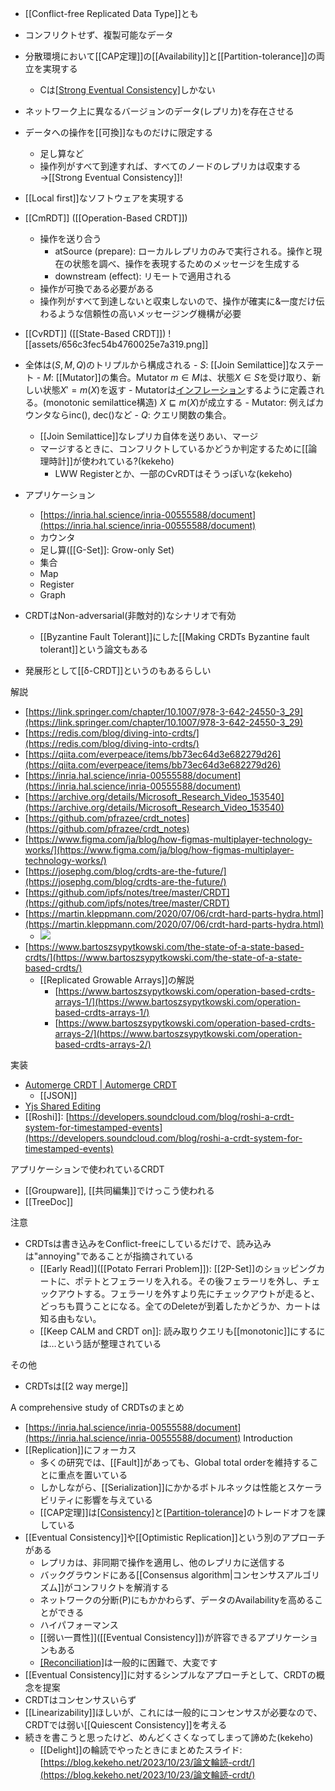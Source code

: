 - [[Conflict-free Replicated Data Type]]とも
- コンフリクトせず、複製可能なデータ
- 分散環境において[[CAP定理]]の[[Availability]]と[[Partition-tolerance]]の両立を実現する
	- Cは[[Strong Eventual Consistency]](結果整合性)しかない

- ネットワーク上に異なるバージョンのデータ(レプリカ)を存在させる
- データへの操作を[[可換]]なものだけに限定する
	- 足し算など
	- 操作列がすべて到達すれば、すべてのノードのレプリカは収束する→[[Strong Eventual Consistency]]!
- [[Local first]]なソフトウェアを実現する

- [[CmRDT]] ([[Operation-Based CRDT]])
	- 操作を送り合う
		- atSource (prepare): ローカルレプリカのみで実行される。操作と現在の状態を調べ、操作を表現するためのメッセージを生成する
		- downstream (effect): リモートで適用される
	- 操作が可換である必要がある
	- 操作列がすべて到達しないと収束しないので、操作が確実に&一度だけ伝わるような信頼性の高いメッセージング機構が必要
- [[CvRDT]] ([[State-Based CRDT]])
![[assets/656c3fec54b4760025e7a319.png]]


- 全体は$(S, M, Q)$のトリプルから構成される
		- $S$: [[Join Semilattice]]なステート
		- $M$: [[Mutator]]の集合。Mutator $m \in M$は、状態$X \in S$を受け取り、新しい状態$X' = m(X)$を返す
			- Mutatorは[インフレーション](https://chat.openai.com/share/80bf2192-01c4-4f0e-8a18-42db83bdfe0d)するように定義される。(monotonic semilattice構造) $X \sqsubseteq m(X)$が成立する
			- Mutator: 例えばカウンタならinc(), dec()など
		- $Q$: クエリ関数の集合。
	- [[Join Semilattice]]なレプリカ自体を送りあい、マージ
	- マージするときに、コンフリクトしているかどうか判定するために[[論理時計]]が使われている?(kekeho)
		- LWW Registerとか、一部のCvRDTはそうっぽいな(kekeho)

- アプリケーション
	- [https://inria.hal.science/inria-00555588/document](https://inria.hal.science/inria-00555588/document)
	- カウンタ
	- 足し算([[G-Set]]: Grow-only Set)
	- 集合
	- Map
	- Register
	- Graph

- CRDTはNon-adversarial(非敵対的)なシナリオで有効
	- [[Byzantine Fault Tolerant]]にした[[Making CRDTs Byzantine fault tolerant]]という論文もある

- 発展形として[[δ-CRDT]]というのもあるらしい

解説
- [https://link.springer.com/chapter/10.1007/978-3-642-24550-3_29](https://link.springer.com/chapter/10.1007/978-3-642-24550-3_29)
- [https://redis.com/blog/diving-into-crdts/](https://redis.com/blog/diving-into-crdts/)
- [https://qiita.com/everpeace/items/bb73ec64d3e682279d26](https://qiita.com/everpeace/items/bb73ec64d3e682279d26)
- [https://inria.hal.science/inria-00555588/document](https://inria.hal.science/inria-00555588/document) 
- [https://archive.org/details/Microsoft_Research_Video_153540](https://archive.org/details/Microsoft_Research_Video_153540)
- [https://github.com/pfrazee/crdt_notes](https://github.com/pfrazee/crdt_notes)
- [https://www.figma.com/ja/blog/how-figmas-multiplayer-technology-works/](https://www.figma.com/ja/blog/how-figmas-multiplayer-technology-works/)
- [https://josephg.com/blog/crdts-are-the-future/](https://josephg.com/blog/crdts-are-the-future/)
- [https://github.com/ipfs/notes/tree/master/CRDT](https://github.com/ipfs/notes/tree/master/CRDT)
- [https://martin.kleppmann.com/2020/07/06/crdt-hard-parts-hydra.html](https://martin.kleppmann.com/2020/07/06/crdt-hard-parts-hydra.html)
	- ![](https://www.youtube.com/watch?v=x7drE24geUw)
- [https://www.bartoszsypytkowski.com/the-state-of-a-state-based-crdts/](https://www.bartoszsypytkowski.com/the-state-of-a-state-based-crdts/)
	- [[Replicated Growable Arrays]]の解説
		- [https://www.bartoszsypytkowski.com/operation-based-crdts-arrays-1/](https://www.bartoszsypytkowski.com/operation-based-crdts-arrays-1/)
		- [https://www.bartoszsypytkowski.com/operation-based-crdts-arrays-2/](https://www.bartoszsypytkowski.com/operation-based-crdts-arrays-2/)

実装
- [Automerge CRDT | Automerge CRDT](https://automerge.org/)
	- [[JSON]]
- [Yjs Shared Editing](https://yjs.dev/)
- [[Roshi]]: [https://developers.soundcloud.com/blog/roshi-a-crdt-system-for-timestamped-events](https://developers.soundcloud.com/blog/roshi-a-crdt-system-for-timestamped-events)

アプリケーションで使われているCRDT
- [[Groupware]], [[共同編集]]でけっこう使われる
- [[TreeDoc]]

注意
- CRDTsは書き込みをConflict-freeにしているだけで、読み込みは"annoying"であることが指摘されている
	- [[Early Read]]([[Potato Ferrari Problem]]): [[2P-Set]]のショッピングカートに、ポテトとフェラーリを入れる。その後フェラーリを外し、チェックアウトする。フェラーリを外すより先にチェックアウトが走ると、どっちも買うことになる。全てのDeleteが到着したかどうか、カートは知る由もない。
	- [[Keep CALM and CRDT on]]: 読み取りクエリも[[monotonic]]にするには…という話が整理されている

その他
- CRDTsは[[2 way merge]]

A comprehensive study of CRDTsのまとめ
- [https://inria.hal.science/inria-00555588/document](https://inria.hal.science/inria-00555588/document) 
Introduction
- [[Replication]]にフォーカス
	- 多くの研究では、[[Fault]]があっても、Global total orderを維持することに重点を置いている
	- しかしながら、[[Serialization]]にかかるボトルネックは性能とスケーラビリティに影響を与えている
	- [[CAP定理]]は[[Consistency]](C)と[[Partition-tolerance]](P)のトレードオフを課している
- [[Eventual Consistency]]や[[Optimistic Replication]]という別のアプローチがある
	- レプリカは、非同期で操作を適用し、他のレプリカに送信する
	- バックグラウンドにある[[Consensus algorithm|コンセンサスアルゴリズム]]がコンフリクトを解消する
	- ネットワークの分断(P)にもかかわらず、データのAvailabilityを高めることができる
	- ハイパフォーマンス
	- [[弱い一貫性]]([[Eventual Consistency]])が許容できるアプリケーションもある
	- [[Reconciliation]](コンフリクトの解決?(kekeho))は一般的に困難で、大変です
- [[Eventual Consistency]]に対するシンプルなアプローチとして、CRDTの概念を提案
- CRDTはコンセンサスいらず
- [[Linearizability]]ほしいが、これには一般的にコンセンサスが必要なので、CRDTでは弱い[[Quiescent Consistency]]を考える
- 続きを書こうと思ったけど、めんどくさくなってしまって諦めた(kekeho)
	- [[Delight]]の輪読でやったときにまとめたスライド: [https://blog.kekeho.net/2023/10/23/論文輪読-crdt/](https://blog.kekeho.net/2023/10/23/論文輪読-crdt/)

